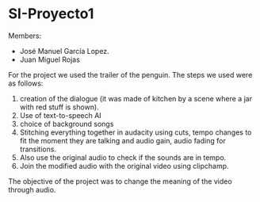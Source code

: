# SI-Proyecto1

Members:
- José Manuel García Lopez.
- Juan Miguel Rojas

For the project we used the trailer of the penguin. The steps we used were as follows:
1. creation of the dialogue (it was made of kitchen by a scene where a jar with red stuff is shown).
2. Use of text-to-speech AI 
3. choice of background songs 
4. Stitching everything together in audacity using cuts, tempo changes to fit the moment they are talking and audio gain, audio fading for transitions.
5. Also use the original audio to check if the sounds are in tempo.
6. Join the modified audio with the original video using clipchamp.

The objective of the project was to change the meaning of the video through audio.
